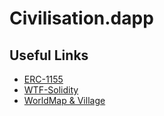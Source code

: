 # Civilisation.dapp


## Useful Links
- [ERC-1155](https://dev.to/nohehf/handling-multiple-tokens-with-a-modern-solidity-architecture-via-diamonds-erc1155-1h7e)
- [WTF-Solidity](https://github.com/AmazingAng/WTF-Solidity/blob/main/40_ERC1155/IERC1155.sol)
- [WorldMap & Village](https://auth0.com/blog/developing-games-with-react-redux-and-svg-part-1/)
